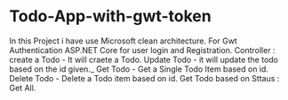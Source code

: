 # Todo-App-with-gwt-token
In this Project i have use Microsoft clean architecture.
For Gwt Authentication ASP.NET Core for user login and Registration.
Controller : 
create a Todo - It will craete a Todo.
Update Todo - it will update the todo based on the id given._
Get Todo  - Get a Single Todo Item based on id.
Delete Todo - Delete a Todo item based on id.
Get Todo based on Sttaus : 
Get All.

